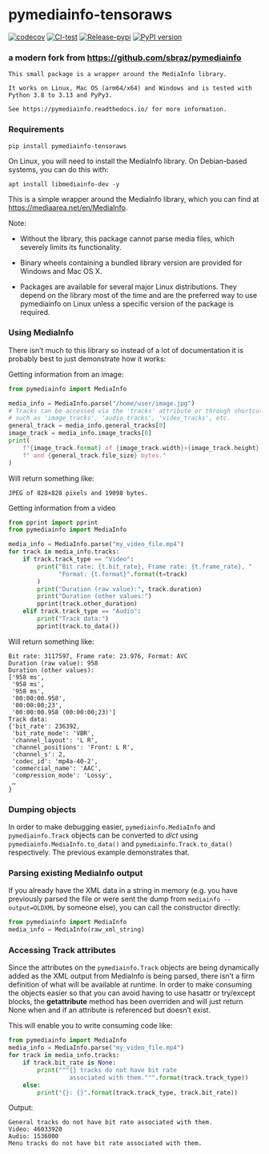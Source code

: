 # pymediainfo-tensoraws

[![codecov](https://codecov.io/gh/TensoRaws/py-mediainfo/graph/badge.svg?token=b8S3S9br5B)](https://codecov.io/gh/TensoRaws/py-mediainfo)
[![CI-test](https://github.com/TensoRaws/pymediainfo-tensoraws/actions/workflows/CI-test.yml/badge.svg)](https://github.com/TensoRaws/pymediainfo-tensoraws/actions/workflows/CI-test.yml)
[![Release-pypi](https://github.com/TensoRaws/pymediainfo-tensoraws/actions/workflows/Release-pypi.yml/badge.svg)](https://github.com/TensoRaws/pymediainfo-tensoraws/actions/workflows/Release-pypi.yml)
[![PyPI version](https://badge.fury.io/py/pymediainfo-tensoraws.svg)](https://badge.fury.io/py/pymediainfo-tensoraws)

### a modern fork from https://github.com/sbraz/pymediainfo

```
This small package is a wrapper around the MediaInfo library.

It works on Linux, Mac OS (arm64/x64) and Windows and is tested with Python 3.8 to 3.13 and PyPy3.

See https://pymediainfo.readthedocs.io/ for more information.
```

### Requirements

```
pip install pymediainfo-tensoraws
```

On Linux, you will need to install the MediaInfo library. On Debian-based systems, you can do this with:

```
apt install libmediainfo-dev -y
```

This is a simple wrapper around the MediaInfo library, which you can find at https://mediaarea.net/en/MediaInfo.

Note:

- Without the library, this package cannot parse media files, which severely limits its functionality.

- Binary wheels containing a bundled library version are provided for Windows and Mac OS X.

- Packages are available for several major Linux distributions. They depend on the library most of the time and are the preferred way to use pymediainfo on Linux unless a specific version of the package is required.

### Using MediaInfo

There isn’t much to this library so instead of a lot of documentation it is probably best to just demonstrate how it works:

Getting information from an image:

```python
from pymediainfo import MediaInfo

media_info = MediaInfo.parse("/home/user/image.jpg")
# Tracks can be accessed via the 'tracks' attribute or through shortcuts
# such as 'image_tracks', 'audio_tracks', 'video_tracks', etc.
general_track = media_info.general_tracks[0]
image_track = media_info.image_tracks[0]
print(
    f"{image_track.format} of {image_track.width}×{image_track.height} pixels"
    f" and {general_track.file_size} bytes."
)
```

Will return something like:

```
JPEG of 828×828 pixels and 19098 bytes.
```

Getting information from a video

```python
from pprint import pprint
from pymediainfo import MediaInfo

media_info = MediaInfo.parse("my_video_file.mp4")
for track in media_info.tracks:
    if track.track_type == "Video":
        print("Bit rate: {t.bit_rate}, Frame rate: {t.frame_rate}, "
              "Format: {t.format}".format(t=track)
        )
        print("Duration (raw value):", track.duration)
        print("Duration (other values:")
        pprint(track.other_duration)
    elif track.track_type == "Audio":
        print("Track data:")
        pprint(track.to_data())
```

Will return something like:

```
Bit rate: 3117597, Frame rate: 23.976, Format: AVC
Duration (raw value): 958
Duration (other values):
['958 ms',
 '958 ms',
 '958 ms',
 '00:00:00.958',
 '00:00:00;23',
 '00:00:00.958 (00:00:00;23)']
Track data:
{'bit_rate': 236392,
 'bit_rate_mode': 'VBR',
 'channel_layout': 'L R',
 'channel_positions': 'Front: L R',
 'channel_s': 2,
 'codec_id': 'mp4a-40-2',
 'commercial_name': 'AAC',
 'compression_mode': 'Lossy',
 …
}
```

### Dumping objects

In order to make debugging easier, `pymediainfo.MediaInfo` and `pymediainfo.Track` objects can be converted to _dict_ using `pymediainfo.MediaInfo.to_data()` and `pymediainfo.Track.to_data()` respectively. The previous example demonstrates that.

### Parsing existing MediaInfo output

If you already have the XML data in a string in memory (e.g. you have previously parsed the file or were sent the dump from `mediainfo --output=OLDXML` by someone else), you can call the constructor directly:

```python
from pymediainfo import MediaInfo
media_info = MediaInfo(raw_xml_string)
```

### Accessing Track attributes

Since the attributes on the `pymediainfo.Track` objects are being dynamically added as the XML output from MediaInfo is being parsed, there isn’t a firm definition of what will be available at runtime. In order to make consuming the objects easier so that you can avoid having to use hasattr or try/except blocks, the **getattribute** method has been overriden and will just return None when and if an attribute is referenced but doesn’t exist.

This will enable you to write consuming code like:

```python
from pymediainfo import MediaInfo
media_info = MediaInfo.parse("my_video_file.mp4")
for track in media_info.tracks:
    if track.bit_rate is None:
        print("""{} tracks do not have bit rate
                 associated with them.""".format(track.track_type))
    else:
        print("{}: {}".format(track.track_type, track.bit_rate))
```

Output:

```
General tracks do not have bit rate associated with them.
Video: 46033920
Audio: 1536000
Menu tracks do not have bit rate associated with them.
```
